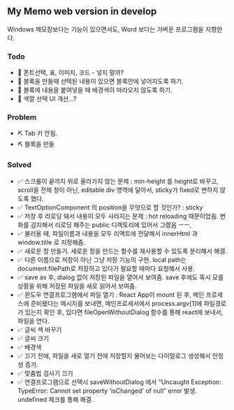 ## My Memo web version in develop

Windows 메모장보다는 기능이 있으면서도, Word 보다는 가벼운 프로그램을 지향한다.

### Todo
- 🎈 폰트선택, 표, 이미지, 코드 - 넣지 말까?
- 🎈 블록을 만들때 선택된 내용이 있으면 블록안에 넣어지도록 하기.
- 🎈 블록에 내용을 붙여넣을 때 배경색이 따라오지 않도록 하기.
- 🎈 색깔 선택 UI 개선...?

### Problem
- ⛏ Tab 키 안됨.
- ⛏ 블록을 만들

### Solved
- ✅ 스크롤이 끝까지 위로 올라가지 않는 문제 : min-height 를 height로 바꾸고, scroll을 전체 창이 아닌, editable div 영역에 달아서, sticky가 fixed로 변하지 않도록 했다.
- ✅ TextOptionComponent 의 position을 무엇으로 할 것인가? : sticky
- ✅ 저장 후 리로딩 돼서 내용이 모두 사라지는 문제 : hot reloading 때문이었음. 변화를 감지해서 리로딩 해주는 public 디렉토리에 있어서 그랬음 ㅡㅡ,
- ✅ 불러올 때, 파일이름과 내용을 모두 리액트에 전달해서 innerHtml 과 window.title 로 지정해줌.
- ✅ 새로운 창 만들기. 새로운 창을 만드는 함수를 재사용할 수 있도록 분리해서 해결.
- ✅ 다른 이름으로 저장이 아닌 그냥 저장 기능의 구현. local path는 document.filePath로 저장하고 있다가 필요할 때마다 요청해서 사용.
- ✅ save as 후, dialog 없이 저장된 파일을 열어서 보여줌. save 후에도 혹시 모를 상황을 위해 저장된 파일을 새로 읽어서 보여줌.
- ✅ 윈도우 연결프로그램에서 파일 열기 : React App이 mount 된 후, 메인 프로세스에 준비됐다는 메시지를 보내면, 메인프로세서에서 process.argv[1]에 파일경로가 있는지 확인 후, 있다면 fileOpenWithoutDialog 함수를 통해 react에 보내서, 파일을 연다.
- ✅ 글씨 색 바꾸기
- ✅ 글씨 크기
- ✅ 배경색
- ✅ 끄기 전에, 파일을 새로 열기 전에 저장할지 물어보는 다이얼로그 생성해서 안정성 증가.
- ✅ 맞춤법 검사기 끄기
- ✅ 연결프로그램으로 선택시 saveWithoutDialog 에서 "Uncaught Exception: TypeError: Cannot set property 'isChanged' of null" error 발생. undefined 체크를 통해 해결.
